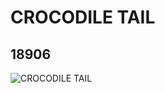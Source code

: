# CROCODILE TAIL
## 18906
![CROCODILE TAIL](https://lc-www-live-s.legocdn.com/media/bricks/5/2/6103387.jpg)
